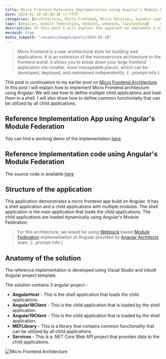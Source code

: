 ```yaml
---
title: Micro Frontend Reference Implementation using Angular's Module Federation
date: 2024-01-10 10:30:30 +/-TTTT
categories: [Architecture, Micro Frontend, Micro Services, Dynamic Loading]
tags: [angular, module federation, modules, webpack, lazyloading]     # TAG names should always be lowercase
description: In this post I will explain the apporach to implement a micro frontend architecture. We will see how to define multiple child applications and load them in a shell. I will also show how to define common functionality that can be utilized by all child applications.
mermaid: true
media_subpath: "/assets/images/posts/2024-01-10"
---
```



 >Micro Frontend is a new architectural style for building web applications. It is an extension of the microservices architecture to the frontend world. It allows you to break down your large frontend application into smaller, more manageable pieces, which can be developed, deployed, and maintained independently.
 {: .prompt-info }

 This post is continuation to my earlier post on [Micro Frontend Architecture](https://pravinchandankhede.github.io/posts/MicroFrontend/). In this post I will explain how to implement Micro Frontend architecture using Angular. We will see how to define multiple child applications and load them in a shell. I will also show how to define common functionlaity that can be utilized by all child applications.

## Reference Implementation App using Angular's Module Federation

You can find a working demo of the implementation [here](https://agreeable-sand-05b276e0f.4.azurestaticapps.net/)

## Reference Implementation code using Angular's Module Federation

The source code is available [here](https://github.com/pravinchandankhede/microfrontend)

## Structure of the application

This application demonstrates a micro frontend app build on Angular. It has a shell application and a child applications with multiple modules. The shell application is the main application that loads the child applications. The child applications are loaded dynamically using Angular's Module Federation.

> For this architecture, we would be using [Webpack](https://webpack.js.org/) based [Module Federation](https://webpack.js.org/concepts/module-federation/) implementation of Angular provided by [Angular Architects](https://www.npmjs.com/package/@angular-architects/module-federation) team.
{: .prompt-info }

## Anatomy of the solution

The reference implementation is developed using Visual Studio and inbuilt Angular project template.

The solution contains 3 angular project -

- **AngularHost** - This is the shell application that loads the child applications.
- **Angular18Client** - This is the child application that is loaded by the shell application.
- **Angular19Client** - This is the child application that is loaded by the shell application.
- **MEFLibrary** - This is a library that contains common functionality that can be utilized by all child applications.
- **Services** - This is a .NET Core Web API project that provides data to the child applications.

 ![Micro Frontend Architecture](/slnstructure.png)
